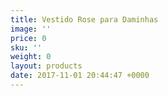 ```yaml
---
title: Vestido Rose para Daminhas
image: ''
price: 0
sku: ''
weight: 0
layout: products
date: 2017-11-01 20:44:47 +0000
---
```

